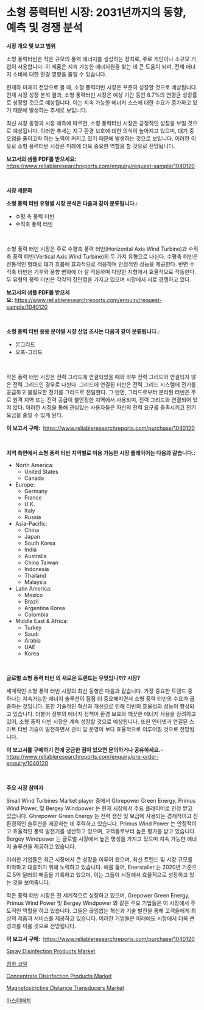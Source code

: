 <p><h1>소형 풍력터빈 시장: 2031년까지의 동향, 예측 및 경쟁 분석</h1></p><p><strong>시장 개요 및 보고 범위</strong></p>
<p><p>소형 풍력터빈은 작은 규모의 풍력 에너지를 생성하는 장치로, 주로 개인이나 소규모 기업이 사용합니다. 이 제품은 지속 가능한 에너지원을 찾는 데 큰 도움이 되며, 전체 에너지 소비에 대한 환경 영향을 줄일 수 있습니다.</p><p>현재와 미래의 전망으로 볼 때, 소형 풍력터빈 시장은 꾸준히 성장할 것으로 예상됩니다. 전체 시장 성장 분석 결과, 소형 풍력터빈 시장은 예상 기간 동안 8.7%의 연평균 성장률로 성장할 것으로 예상됩니다. 이는 지속 가능한 에너지 소스에 대한 수요가 증가하고 있기 때문에 발생하는 추세로 보입니다.</p><p>최신 시장 동향과 시장 예측에 따르면, 소형 풍력터빈 시장은 긍정적인 성장을 보일 것으로 예상됩니다. 이러한 추세는 지구 환경 보호에 대한 의식이 높아지고 있으며, 대기 중 오염을 줄이고자 하는 노력이 커지고 있기 때문에 발생하는 것으로 보입니다. 이러한 이유로 소형 풍력터빈 시장은 미래에 더욱 중요한 역할을 할 것으로 전망됩니다.</p></p>
<p><strong>보고서의 샘플 PDF를 받으세요:</strong> <a href="https://www.reliableresearchreports.com/enquiry/request-sample/1040120">https://www.reliableresearchreports.com/enquiry/request-sample/1040120</a></p>
<p>&nbsp;</p>
<p><strong>시장 세분화</strong></p>
<p><strong>소형 풍력 터빈 유형별 시장 분석은 다음과 같이 분류됩니다.:</strong></p>
<p><ul><li>수평 축 풍력 터빈</li><li>수직축 풍력 터빈</li></ul></p>
<p>&nbsp;</p>
<p><p>소형 풍력 터빈 시장은 주로 수평축 풍력 터빈(Horizontal Axis Wind Turbine)과 수직축 풍력 터빈(Vertical Axis Wind Turbine)의 두 가지 유형으로 나뉜다. 수평축 터빈은 전통적인 형태로 대기 흐름에 효과적으로 적응하며 안정적인 성능을 제공한다. 반면 수직축 터빈은 기후와 풍향 변화에 더 잘 적응하며 다양한 지형에서 효율적으로 작동한다. 두 유형의 풍력 터빈은 각각의 장단점을 가지고 있으며 시장에서 서로 경쟁하고 있다.</p></p>
<p><strong>보고서의 샘플 PDF를 받으세요:</strong>&nbsp;<a href="https://www.reliableresearchreports.com/enquiry/request-sample/1040120">https://www.reliableresearchreports.com/enquiry/request-sample/1040120</a></p>
<p>&nbsp;</p>
<p><strong> 소형 풍력 터빈 응용 분야별 시장 산업 조사는 다음과 같이 분류됩니다.:</strong></p>
<p><ul><li>온그리드</li><li>오프-그리드</li></ul></p>
<p>&nbsp;</p>
<p><p>작은 풍력 터빈 시장은 전력 그리드에 연결되었을 때와 외부 전력 그리드와 연결되지 않은 전력 그리드인 경우로 나뉜다. 그리드에 연결된 터빈은 전력 그리드 시스템에 전기를 공급하고 불필요한 전기를 그리드로 전달한다. 그 반면, 그리드로부터 분리된 터빈은 주로 원격 지역 또는 전력 공급이 불안정한 지역에서 사용되며, 전력 그리드와 연결되어 있지 않다. 이러한 시장을 통해 관심있는 사용자들은 자신의 전력 요구를 충족시키고 전기 요금을 줄일 수 있게 된다.</p></p>
<p><strong>이 보고서 구매:</strong>&nbsp; <a href="https://www.reliableresearchreports.com/purchase/1040120">https://www.reliableresearchreports.com/purchase/1040120</a></p>
<p>&nbsp;</p>
<p><strong>지역 측면에서 소형 풍력 터빈 지역별로 이용 가능한 시장 플레이어는 다음과 같습니다.:</strong></p>
<p><ul>
    <li>
        North America:
        <ul>
            <li>United States</li>
            <li>Canada</li>
        </ul>
    </li>
    <li>
        Europe:
        <ul>
            <li>Germany</li>
            <li>France</li>
            <li>U.K.</li>
            <li>Italy</li>
            <li>Russia</li>
        </ul>
    </li>
    <li>
        Asia-Pacific:
        <ul>
            <li>China</li>
            <li>Japan</li>
            <li>South Korea</li>
            <li>India</li>
            <li>Australia</li>
            <li>China Taiwan</li>
            <li>Indonesia</li>
            <li>Thailand</li>
            <li>Malaysia</li>
        </ul>
    </li>
    <li>
        Latin America:
        <ul>
            <li>Mexico</li>
            <li>Brazil</li>
            <li>Argentina Korea</li>
            <li>Colombia</li>
        </ul>
    </li>
    <li>
        Middle East & Africa:
        <ul>
            <li>Turkey</li>
            <li>Saudi</li>
            <li>Arabia</li>
            <li>UAE</li>
            <li>Korea</li>
        </ul>
    </li>
    </ul></p>
<p>&nbsp;</p>
<p><strong>글로벌 소형 풍력 터빈 의 새로운 트렌드는 무엇입니까? 시장?</strong></p>
<p><p>세계적인 소형 풍력 터빈 시장의 최신 동향은 다음과 같습니다. 가장 중요한 트렌드 중 하나는 지속가능한 에너지 솔루션이 점점 더 중요해지면서 소형 풍력 터빈의 수요가 급증하는 것입니다. 또한 기술적인 혁신과 개선으로 인해 터빈의 효율성과 성능이 향상되고 있습니다. 더불어 정부의 에너지 정책이 환경 보호와 깨끗한 에너지 사용을 장려하고 있어, 소형 풍력 터빈 시장은 계속 성장할 것으로 예상됩니다. 또한 인터넷과 연결된 스마트 터빈 기술이 발전하면서 관리 및 운영이 보다 효율적으로 이루어질 것으로 전망됩니다.</p></p>
<p><strong>이 보고서를 구매하기 전에 궁금한 점이 있으면 문의하거나 공유하세요.</strong>- <a href="https://www.reliableresearchreports.com/enquiry/pre-order-enquiry/1040120">https://www.reliableresearchreports.com/enquiry/pre-order-enquiry/1040120</a></p>
<p>&nbsp;</p>
<p><strong>주요 시장 참여자</strong></p>
<p><p>Small Wind Turbines Market player 중에서 Ghrepower Green Energy, Primus Wind Power, 및 Bergey Windpower 는 현재 시장에서 주요 플레이어로 인정 받고 있습니다. Ghrepower Green Energy 는 전력 생산 및 보급에 사용되는 경제적이고 친환경적인 솔루션을 제공하는 데 주력하고 있습니다. Primus Wind Power 는 안정적이고 효율적인 풍력 발전기를 생산하고 있으며, 고객들로부터 높은 평가를 받고 있습니다. Bergey Windpower 는 글로벌 시장에서 높은 명성을 가지고 있으며 지속 가능한 에너지 솔루션을 제공하고 있습니다.</p><p>이러한 기업들은 최근 시장에서 큰 성장을 이루어 왔으며, 최신 트렌드 및 시장 규모를 파악하고 대응하기 위해 노력하고 있습니다. 예를 들어, Enerstaller 는 2020년 기준으로 5억 달러의 매출을 기록하고 있으며, 이는 그들이 시장에서 효율적으로 성장하고 있는 것을 보여줍니다. </p><p>작은 풍력 터빈 시장은 전 세계적으로 성장하고 있으며, Grepower Green Energy, Primus Wind Power 및 Bergey Windpower 와 같은 주요 기업들은 이 시장에서 주도적인 역할을 하고 있습니다. 그들은 끊임없는 혁신과 기술 발전을 통해 고객들에게 최상의 제품과 서비스를 제공하고 있습니다. 이러한 기업들은 미래에도 시장에서 더욱 큰 성과를 이룰 것으로 전망됩니다.</p></p>
<p><strong>이 보고서 구매:</strong>&nbsp;&nbsp;<a href="https://www.reliableresearchreports.com/purchase/1040120">https://www.reliableresearchreports.com/purchase/1040120</a></p>
<p><p><a href="https://github.com/gulaimolin/Market-Research-Report-List-3/blob/main/spray-disinfection-products-market.md">Spray Disinfection Products Market</a></p><p><a href="https://github.com/lzrvbyqzftro57/Market-Research-Report-List-1/blob/main/1302073176.md">점화 코일</a></p><p><a href="https://github.com/mauripalmi/Market-Research-Report-List-2/blob/main/concentrate-disinfection-products-market.md">Concentrate Disinfection Products Market</a></p><p><a href="https://issuu.com/reportprime-2/docs/magnetostrictive-distance-transducers-market-size-">Magnetostrictive Distance Transducers Market</a></p><p><a href="https://github.com/vs019sa3m8x/Market-Research-Report-List-1/blob/main/6967351177.md">마스터배치</a></p></p>
